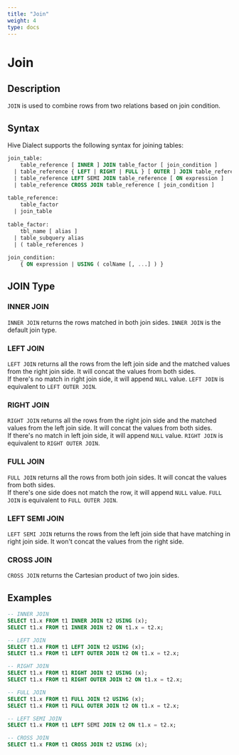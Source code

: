 ```yaml
---
title: "Join"
weight: 4
type: docs
---
```

<!--
Licensed to the Apache Software Foundation (ASF) under one
or more contributor license agreements.  See the NOTICE file
distributed with this work for additional information
regarding copyright ownership.  The ASF licenses this file
to you under the Apache License, Version 2.0 (the
"License"); you may not use this file except in compliance
with the License.  You may obtain a copy of the License at
  http://www.apache.org/licenses/LICENSE-2.0
Unless required by applicable law or agreed to in writing,
software distributed under the License is distributed on an
"AS IS" BASIS, WITHOUT WARRANTIES OR CONDITIONS OF ANY
KIND, either express or implied.  See the License for the
specific language governing permissions and limitations
under the License.
-->

# Join

## Description

`JOIN` is used to combine rows from two relations based on join condition.

## Syntax

Hive Dialect supports the following syntax for joining tables:
```sql
join_table:
    table_reference [ INNER ] JOIN table_factor [ join_condition ]
  | table_reference { LEFT | RIGHT | FULL } [ OUTER ] JOIN table_reference join_condition
  | table_reference LEFT SEMI JOIN table_reference [ ON expression ] 
  | table_reference CROSS JOIN table_reference [ join_condition ]
 
table_reference:
    table_factor
  | join_table
 
table_factor:
    tbl_name [ alias ]
  | table_subquery alias
  | ( table_references )
 
join_condition:
    { ON expression | USING ( colName [, ...] ) }
```

## JOIN Type

### INNER JOIN

`INNER JOIN` returns the rows matched in both join sides. `INNER JOIN` is the default join type.

### LEFT JOIN

`LEFT JOIN` returns all the rows from the left join side and the matched values from the right join side. It will concat the values from both sides.  
If there's no match in right join side, it will append `NULL` value. `LEFT JOIN` is equivalent to `LEFT OUTER JOIN`.

### RIGHT JOIN

`RIGHT JOIN` returns all the rows from the right join side and the matched values from the left join side. It will concat the values from both sides.  
If there's no match in left join side, it will append `NULL` value. `RIGHT JOIN` is equivalent to `RIGHT OUTER JOIN`.

### FULL JOIN

`FULL JOIN` returns all the rows from both join sides. It will concat the values from both sides.  
If there's one side does not match the row, it will append `NULL` value. `FULL JOIN` is equivalent to `FULL OUTER JOIN`.

### LEFT SEMI JOIN

`LEFT SEMI JOIN` returns the rows from the left join side that have matching in right join side. It won't concat the values from the right side.

### CROSS JOIN

`CROSS JOIN` returns the Cartesian product of two join sides.

## Examples

```sql
-- INNER JOIN
SELECT t1.x FROM t1 INNER JOIN t2 USING (x);
SELECT t1.x FROM t1 INNER JOIN t2 ON t1.x = t2.x;

-- LEFT JOIN
SELECT t1.x FROM t1 LEFT JOIN t2 USING (x);
SELECT t1.x FROM t1 LEFT OUTER JOIN t2 ON t1.x = t2.x;

-- RIGHT JOIN
SELECT t1.x FROM t1 RIGHT JOIN t2 USING (x);
SELECT t1.x FROM t1 RIGHT OUTER JOIN t2 ON t1.x = t2.x;

-- FULL JOIN
SELECT t1.x FROM t1 FULL JOIN t2 USING (x);
SELECT t1.x FROM t1 FULL OUTER JOIN t2 ON t1.x = t2.x;

-- LEFT SEMI JOIN
SELECT t1.x FROM t1 LEFT SEMI JOIN t2 ON t1.x = t2.x;

-- CROSS JOIN
SELECT t1.x FROM t1 CROSS JOIN t2 USING (x);
```
